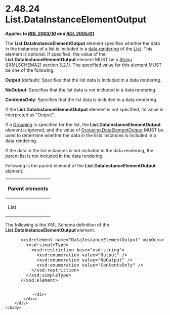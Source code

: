 <html dir="LTR" xmlns:mshelp="http://msdn.microsoft.com/mshelp" xmlns:ddue="http://ddue.schemas.microsoft.com/authoring/2003/5" xmlns:xlink="http://www.w3.org/1999/xlink" xmlns:tool="http://www.microsoft.com/tooltip">
    <head>
        <meta http-equiv="Content-Type" content="text/html; CHARSET=utf-8"></meta>
        <meta name="save" content="history"></meta>
        <title>2.48.24 List.DataInstanceElementOutput</title>
        <xml>
            <mshelp:toctitle title="2.48.24 List.DataInstanceElementOutput"></mshelp:toctitle>
            <mshelp:rltitle title="[MS-RDL]: List.DataInstanceElementOutput"></mshelp:rltitle>
            <mshelp:keyword index="A" term="bcc901d1-265b-4642-a8cd-f050a2cd9f02"></mshelp:keyword>
            <mshelp:attr name="DCSext.ContentType" value="open specification"></mshelp:attr>
            <mshelp:attr name="AssetID" value="bcc901d1-265b-4642-a8cd-f050a2cd9f02"></mshelp:attr>
            <mshelp:attr name="TopicType" value="kbRef"></mshelp:attr>
            <mshelp:attr name="DCSext.Title" value="[MS-RDL]: List.DataInstanceElementOutput" />
        </xml>
    </head>
    <body>
        <div id="header">
            <h1 class="heading">2.48.24 List.DataInstanceElementOutput</h1>
        </div>
        <div id="mainSection">
            <div id="mainBody">
                <div id="allHistory" class="saveHistory"></div>
                <div id="sectionSection0" class="section" name="collapseableSection">
                    

<p><b><i>Applies to </i></b><a href="a7e2ad00-07c8-4f6d-80ab-3ad55df7b233.md"><b><i>RDL 2003/10</i></b></a><b>
<i>and </i></b><a href="3ebe2912-4958-4832-b391-cad1f5e13338.md"><b><i>RDL 2005/01</i></b></a></p>

<p>The <b>List.DataInstanceElementOutput</b> element specifies
whether the data in the instances of a list is included in a <a href="b2482b3f-74ab-4ca8-a9e5-c07955011743.md#gt_9069c206-b9e9-4374-a7ee-50faf5def25b">data rendering</a> of the <a href="ea4c625c-0558-4fb3-b3b8-bde6c160b1e2.md">List</a>. This element is
optional. If specified, the value of the <b>List.DataInstanceElementOutput</b>
element MUST be a <a href="1ed81ef3-a683-45e3-aaad-bd2bbe71bc3d.md">String</a>
(<a href="https://go.microsoft.com/fwlink/?LinkId=90610">[XMLSCHEMA2]</a>
section 3.2.1). The specified value for this element MUST be one of the
following:</p>

<p><b>Output</b> (default): Specifies that the list data
is included in a data rendering.</p>

<p><b>NoOutput</b>: Specifies that the list data is not
included in a data rendering.</p>

<p><b>ContentsOnly</b>: Specifies that the list data is
included in a data rendering.</p>

<p>If the <b>List.DataInstanceElementOutput</b> element is not
specified, its value is interpreted as &quot;Output&quot;.</p>

<p>If a <a href="7d574154-eefe-4fc1-8b78-3a18b9350e87.md">Grouping</a>
is specified for the list, the <b>List.DataInstanceElementOutput</b> element is
ignored, and the value of <a href="605cb7fa-c822-4a0c-88bd-27b8841f7992.md">Grouping.DataElementOutput</a>
MUST be used to determine whether the data in the lists instances is included
in a data rendering.</p>

<p>If the data in the list instances is not included in the
data rendering, the parent list is not included in the data rendering.</p>

<p>Following is the parent element of the <b>List.DataInstanceElementOutput</b>
element.</p>

<table>
 <thead>
  <tr>
   <th>
   <p>Parent elements</p>
   </th>
  </tr>
 </thead>
 <tr>
  <td>
  <p>List</p>
  </td>
 </tr>
</table>

<p>The following is the XML Schema definition of the <b>List.DataInstanceElementOutput</b>
element.           </p>

<dl>
<dd>
<div><pre> &lt;xsd:element name=&quot;DataInstanceElementOutput&quot; minOccurs=&quot;0&quot;&gt;
   &lt;xsd:simpleType&gt;
     &lt;xsd:restriction base=&quot;xsd:string&quot;&gt;
       &lt;xsd:enumeration value=&quot;Output&quot; /&gt;
       &lt;xsd:enumeration value=&quot;NoOutput&quot; /&gt;
       &lt;xsd:enumeration value=&quot;ContentsOnly&quot; /&gt;
     &lt;/xsd:restriction&gt;
   &lt;/xsd:simpleType&gt;
 &lt;/xsd:element&gt;
  
</pre></div>
</dd></dl>


                </div>
            </div>
        </div>
    </body>
</html>